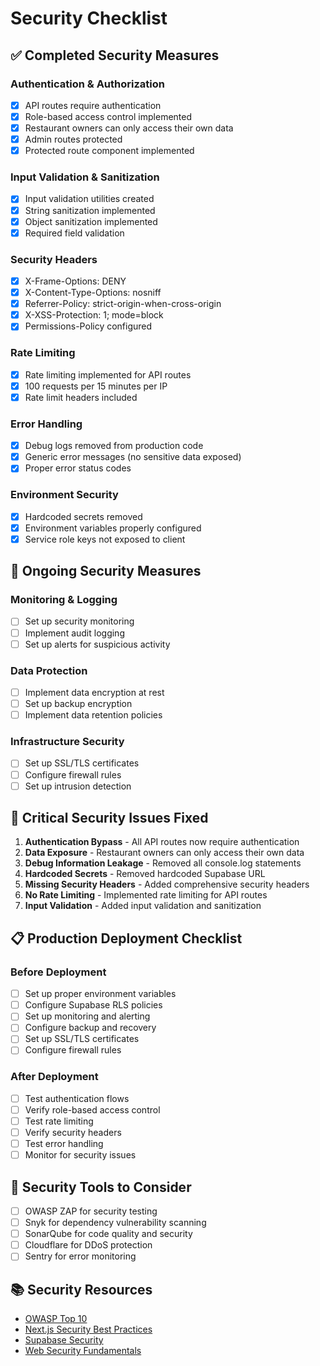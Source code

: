 # Security Checklist

## ✅ Completed Security Measures

### Authentication & Authorization

- [x] API routes require authentication
- [x] Role-based access control implemented
- [x] Restaurant owners can only access their own data
- [x] Admin routes protected
- [x] Protected route component implemented

### Input Validation & Sanitization

- [x] Input validation utilities created
- [x] String sanitization implemented
- [x] Object sanitization implemented
- [x] Required field validation

### Security Headers

- [x] X-Frame-Options: DENY
- [x] X-Content-Type-Options: nosniff
- [x] Referrer-Policy: strict-origin-when-cross-origin
- [x] X-XSS-Protection: 1; mode=block
- [x] Permissions-Policy configured

### Rate Limiting

- [x] Rate limiting implemented for API routes
- [x] 100 requests per 15 minutes per IP
- [x] Rate limit headers included

### Error Handling

- [x] Debug logs removed from production code
- [x] Generic error messages (no sensitive data exposed)
- [x] Proper error status codes

### Environment Security

- [x] Hardcoded secrets removed
- [x] Environment variables properly configured
- [x] Service role keys not exposed to client

## 🔄 Ongoing Security Measures

### Monitoring & Logging

- [ ] Set up security monitoring
- [ ] Implement audit logging
- [ ] Set up alerts for suspicious activity

### Data Protection

- [ ] Implement data encryption at rest
- [ ] Set up backup encryption
- [ ] Implement data retention policies

### Infrastructure Security

- [ ] Set up SSL/TLS certificates
- [ ] Configure firewall rules
- [ ] Set up intrusion detection

## 🚨 Critical Security Issues Fixed

1. **Authentication Bypass** - All API routes now require authentication
2. **Data Exposure** - Restaurant owners can only access their own data
3. **Debug Information Leakage** - Removed all console.log statements
4. **Hardcoded Secrets** - Removed hardcoded Supabase URL
5. **Missing Security Headers** - Added comprehensive security headers
6. **No Rate Limiting** - Implemented rate limiting for API routes
7. **Input Validation** - Added input validation and sanitization

## 📋 Production Deployment Checklist

### Before Deployment

- [ ] Set up proper environment variables
- [ ] Configure Supabase RLS policies
- [ ] Set up monitoring and alerting
- [ ] Configure backup and recovery
- [ ] Set up SSL/TLS certificates
- [ ] Configure firewall rules

### After Deployment

- [ ] Test authentication flows
- [ ] Verify role-based access control
- [ ] Test rate limiting
- [ ] Verify security headers
- [ ] Test error handling
- [ ] Monitor for security issues

## 🔧 Security Tools to Consider

- [ ] OWASP ZAP for security testing
- [ ] Snyk for dependency vulnerability scanning
- [ ] SonarQube for code quality and security
- [ ] Cloudflare for DDoS protection
- [ ] Sentry for error monitoring

## 📚 Security Resources

- [OWASP Top 10](https://owasp.org/www-project-top-ten/)
- [Next.js Security Best Practices](https://nextjs.org/docs/advanced-features/security-headers)
- [Supabase Security](https://supabase.com/docs/guides/security)
- [Web Security Fundamentals](https://web.dev/security/)
